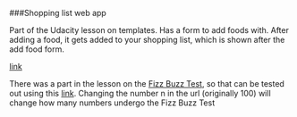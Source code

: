 ###Shopping list web app

Part of the Udacity lesson on templates. Has a form to add foods with. After adding a food, it gets added to your shopping list, which is shown after the add food form.

[link](http://shopping-list-1201.appspot.com/)

There was a part in the lesson on the [Fizz Buzz Test](http://c2.com/cgi/wiki?FizzBuzzTest), so that can be tested out using this [link](http://shopping-list-1201.appspot.com/fizzbuzz?n=100).
Changing the number n in the url (originally 100) will change how many numbers undergo the Fizz Buzz Test
